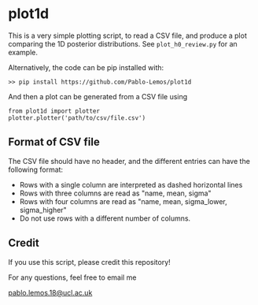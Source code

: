 # plot1d

This is a very simple plotting script, to read a CSV file, and produce a plot comparing the 1D posterior distributions. See `plot_h0_review.py` for an example.

Alternatively, the code can be pip installed with: 

`>> pip install https://github.com/Pablo-Lemos/plot1d`

And then a plot can be generated from a CSV file using 

```
from plot1d import plotter
plotter.plotter('path/to/csv/file.csv')
```

## Format of CSV file

The CSV file should have no header, and the different entries can have the following format: 

- Rows with a single column are interpreted as dashed horizontal lines
- Rows with three columns are read as "name, mean, sigma"
- Rows with four columns are read as "name, mean, sigma_lower, sigma_higher"
- Do not use rows with a different number of columns. 

## Credit

If you use this script, please credit this repository! 

For any questions, feel free to email me 

pablo.lemos.18@ucl.ac.uk

